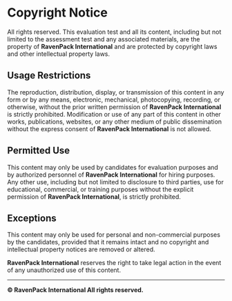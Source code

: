 # Copyright Notice

All rights reserved. This evaluation test and all its content, including but not limited to the assessment test and any associated materials, are the property of **RavenPack International** and are protected by copyright laws and other intellectual property laws.

## Usage Restrictions

The reproduction, distribution, display, or transmission of this content in any form or by any means, electronic, mechanical, photocopying, recording, or otherwise, without the prior written permission of **RavenPack International** is strictly prohibited. Modification or use of any part of this content in other works, publications, websites, or any other medium of public dissemination without the express consent of **RavenPack International** is not allowed.

## Permitted Use

This content may only be used by candidates for evaluation purposes and by authorized personnel of **RavenPack International** for hiring purposes. Any other use, including but not limited to disclosure to third parties, use for educational, commercial, or training purposes without the explicit permission of **RavenPack International**, is strictly prohibited.

## Exceptions

This content may only be used for personal and non-commercial purposes by the candidates, provided that it remains intact and no copyright and intellectual property notices are removed or altered.

**RavenPack International** reserves the right to take legal action in the event of any unauthorized use of this content.

---

**© RavenPack International All rights reserved.**

